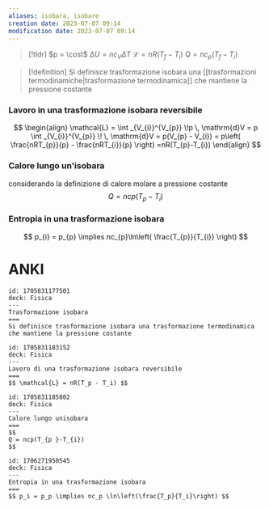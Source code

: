 ```yaml
---
aliases: isobara, isobare
creation date: 2023-07-07 09:14
modification date: 2023-07-07 09:14
---
```


>[!tldr]
>$p = \cost$
>$\Delta U = nc_{V }\Delta T$
>$\mathcal{L} = nR(T_{f} - T_{i})$
>$Q = nc_{p} (T_{f} - T_{i})$


> [!definition] 
> Si definisce trasformazione isobara una [[trasformazioni termodinamiche|trasformazione termodinamica]] che mantiene la pressione costante

### Lavoro in una trasformazione isobara reversibile
$$ \begin{align}
\mathcal{L} = \int _{V_{i}}^{V_{p}} \!p \, \mathrm{d}V = p \int _{V_{i}}^{V_{p}}  \!  \, \mathrm{d}V = p(V_{p} - V_{i}) = p\left( \frac{nRT_{p}}{p} - \frac{nRT_{i}}{p} \right) =nR(T_{p}-T_{i})
\end{align} $$

### Calore lungo un'isobara
considerando la definizione di calore molare a pressione costante
$$
Q = ncp(T_{p }-T_{i})
$$

### Entropia in una trasformazione isobara
$$ p_{i} = p_{p} \implies nc_{p}\ln\left( \frac{T_{p}}{T_{i}} \right) $$
# ANKI

```anki
id: 1705831177501
deck: Fisica
---
Trasformazione isobara
===
Si definisce trasformazione isobara una trasformazione termodinamica che mantiene la pressione costante
```


```anki
id: 1705831183152
deck: Fisica
---
Lavoro di una trasformazione isobara reversibile
===
$$ \mathcal{L} = nR(T_p - T_i) $$
```


```anki
id: 1705831185802
deck: Fisica
---
Calore lungo unisobara
===
$$
Q = ncp(T_{p }-T_{i})
$$
```


```anki
id: 1706271950545
deck: Fisica
---
Entropia in una trasformazione isobara
===
$$ p_i = p_p \implies nc_p \ln\left(\frac{T_p}{T_i}\right) $$
```
